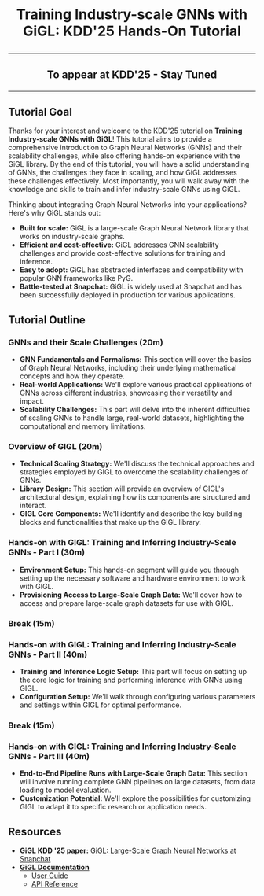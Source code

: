 # <p align="center"> Training Industry-scale GNNs with GiGL: KDD'25 Hands-On Tutorial </p>

---
## <p align="center">**To appear at KDD'25 - Stay Tuned**</p>

---

## Tutorial Goal
Thanks for your interest and welcome to the KDD'25 tutorial on **Training Industry-scale GNNs with GiGL**!
This tutorial aims to provide a comprehensive introduction to Graph Neural Networks (GNNs) and their scalability challenges,
while also offering hands-on experience with the GiGL library.
By the end of this tutorial, you will have a solid understanding of GNNs,
the challenges they face in scaling, and how GiGL addresses these challenges effectively.
Most importantly, you will walk away with the knowledge and skills to train and infer industry-scale GNNs using GiGL.

Thinking about integrating Graph Neural Networks into your applications? Here's why GiGL stands out:
* **Built for scale:** GiGL is a large-scale Graph Neural Network library that works on industry-scale graphs.
* **Efficient and cost-effective:** GiGL addresses GNN scalability challenges and provide cost-effective solutions for training and inference.
* **Easy to adopt:** GiGL has abstracted interfaces and compatibility with popular GNN frameworks like PyG.
* **Battle-tested at Snapchat:** GiGL is widely used at Snapchat and has been successfully deployed in production for various applications.


## Tutorial Outline
### GNNs and their Scale Challenges (20m)
* **GNN Fundamentals and Formalisms:** This section will cover the basics of Graph Neural Networks, including their underlying mathematical concepts and how they operate.
* **Real-world Applications:** We'll explore various practical applications of GNNs across different industries, showcasing their versatility and impact.
* **Scalability Challenges:** This part will delve into the inherent difficulties of scaling GNNs to handle large, real-world datasets, highlighting the computational and memory limitations.

### Overview of GIGL (20m)
* **Technical Scaling Strategy:** We'll discuss the technical approaches and strategies employed by GIGL to overcome the scalability challenges of GNNs.
* **Library Design:** This section will provide an overview of GIGL's architectural design, explaining how its components are structured and interact.
* **GIGL Core Components:** We'll identify and describe the key building blocks and functionalities that make up the GIGL library.

### **Hands-on with GIGL**: Training and Inferring Industry-Scale GNNs - Part I (30m)
* **Environment Setup:** This hands-on segment will guide you through setting up the necessary software and hardware environment to work with GIGL.
* **Provisioning Access to Large-Scale Graph Data:** We'll cover how to access and prepare large-scale graph datasets for use with GIGL.

### **Break** (15m)

### **Hands-on with GIGL**: Training and Inferring Industry-Scale GNNs - Part II (40m)
* **Training and Inference Logic Setup:** This part will focus on setting up the core logic for training and performing inference with GNNs using GIGL.
* **Configuration Setup:** We'll walk through configuring various parameters and settings within GIGL for optimal performance.

### **Break** (15m)

### **Hands-on with GIGL**: Training and Inferring Industry-Scale GNNs - Part III (40m)
* **End-to-End Pipeline Runs with Large-Scale Graph Data:** This section will involve running complete GNN pipelines on large datasets, from data loading to model evaluation.
* **Customization Potential:** We'll explore the possibilities for customizing GIGL to adapt it to specific research or application needs.


## Resources
* **GiGL KDD '25 paper:** [GiGL: Large-Scale Graph Neural Networks at Snapchat](https://arxiv.org/abs/2502.15054)
* **[GiGL Documentation](https://snapchat.github.io/GiGL/#)**
  * [User Guide](https://snapchat.github.io/GiGL/docs/user_guide/index.html)
  * [API Reference](https://snapchat.github.io/GiGL/docs/api/index.html)
